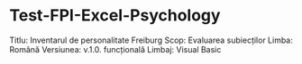 # Test-FPI-Excel-Psychology

Titlu:      Inventarul de personalitate Freiburg
Scop:       Evaluarea subiecților
Limba:      Română
Versiunea:  v.1.0. funcțională
Limbaj:     Visual Basic



